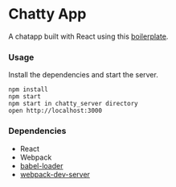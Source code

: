 Chatty App
=====================

A chatapp built with React using this [boilerplate](https://github.com/lighthouse-labs/react-simple-boilerplate).

### Usage

Install the dependencies and start the server.

```
npm install
npm start
npm start in chatty_server directory
open http://localhost:3000
```



### Dependencies

* React
* Webpack
* [babel-loader](https://github.com/babel/babel-loader)
* [webpack-dev-server](https://github.com/webpack/webpack-dev-server)
